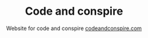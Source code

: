 <div align="center">

# Code and conspire

Website for code and conspire [codeandconspire.com](https://www.codeandconspire.com)

</div>

